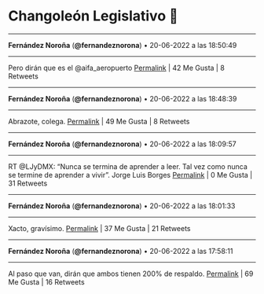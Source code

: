 # Changoleón Legislativo 🙈
*****
**Fernández Noroña** (**@fernandeznorona**) • 20-06-2022 a las 18:50:49
*****
Pero dirán que es el @aifa_aeropuerto
[Permalink](https://twitter.com/fernandeznorona/status/1539078356666265601) | 42 Me Gusta | 8 Retweets
*****
**Fernández Noroña** (**@fernandeznorona**) • 20-06-2022 a las 18:48:39
*****
Abrazote, colega.
[Permalink](https://twitter.com/fernandeznorona/status/1539077811951980544) | 49 Me Gusta | 8 Retweets
*****
**Fernández Noroña** (**@fernandeznorona**) • 20-06-2022 a las 18:09:57
*****
RT @LJyDMX: “Nunca se termina de aprender a leer. Tal vez como nunca se termine de aprender a vivir”. 
Jorge Luis Borges
[Permalink](https://twitter.com/fernandeznorona/status/1539068070035017729) | 0 Me Gusta | 31 Retweets
*****
**Fernández Noroña** (**@fernandeznorona**) • 20-06-2022 a las 18:01:33
*****
Xacto, gravísimo.
[Permalink](https://twitter.com/fernandeznorona/status/1539065958689517568) | 37 Me Gusta | 21 Retweets
*****
**Fernández Noroña** (**@fernandeznorona**) • 20-06-2022 a las 17:58:11
*****
Al paso que van, dirán que ambos tienen 200% de respaldo.
[Permalink](https://twitter.com/fernandeznorona/status/1539065112740278273) | 69 Me Gusta | 16 Retweets